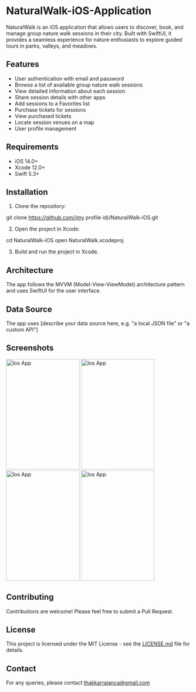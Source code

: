 # NaturalWalk-iOS-Application

NaturalWalk is an iOS application that allows users to discover, book, and manage group nature walk sessions in their city. Built with SwiftUI, it provides a seamless experience for nature enthusiasts to explore guided tours in parks, valleys, and meadows.

## Features

- User authentication with email and password
- Browse a list of available group nature walk sessions
- View detailed information about each session
- Share session details with other apps
- Add sessions to a Favorites list
- Purchase tickets for sessions
- View purchased tickets
- Locate session venues on a map
- User profile management

## Requirements

- iOS 14.0+
- Xcode 12.0+
- Swift 5.3+

## Installation

1. Clone the repository:


git clone https://github.com/(my profile id)/NaturalWalk-iOS.git


2. Open the project in Xcode:

cd NaturalWalk-iOS
open NaturalWalk.xcodeproj




3. Build and run the project in Xcode.

## Architecture

The app follows the MVVM (Model-View-ViewModel) architecture pattern and uses SwiftUI for the user interface.

## Data Source

The app uses [describe your data source here, e.g. "a local JSON file" or "a custom API"]

## Screenshots

<img src="https://github.com/user-attachments/assets/2ab80446-b906-41a5-bff3-de3f82f0a7dc" alt="Ios App" width="200" height="300">


<img src="https://github.com/user-attachments/assets/b302ac97-578e-4200-8bf9-f916098f7d9b" alt="Ios App" width="200" height="300">


<img src="https://github.com/user-attachments/assets/876e8246-5d8f-467f-98dc-d16f4dfb48a6" alt="Ios App" width="200" height="300">


<img src="https://github.com/user-attachments/assets/78fb1fba-2a9a-418d-8c67-ee5e264e22fb" alt="Ios App" width="200" height="300">



## Contributing

Contributions are welcome! Please feel free to submit a Pull Request.

## License

This project is licensed under the MIT License - see the [LICENSE.md](LICENSE.md) file for details.


## Contact

For any queries, please contact thakkarrajanca@gmail.com

